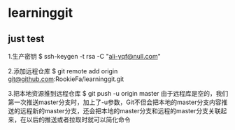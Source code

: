 # learninggit
just test
---------------------
1.生产密钥
$ ssh-keygen -t rsa -C "ali-yqf@null.com"

2.添加远程仓库
$ git remote add origin git@github.com:RookieFa/learninggit.git

3.把本地资源推到远程仓库
$ git push -u origin master
由于远程库是空的，我们第一次推送master分支时，加上了-u参数，Git不但会把本地的master分支内容推送的远程新的master分支，还会把本地的master分支和远程的master分支关联起来，在以后的推送或者拉取时就可以简化命令
